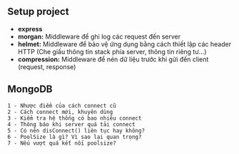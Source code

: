 ## Setup project
- **express**
- **morgan:** Middleware để ghi log các request đến server
- **helmet:** Middleware để bảo vệ ứng dụng bằng cách thiết lập các header HTTP (Che giấu thông tin stack phía server, thông tin riêng tư...)
- **compression:** Middleware để nén dữ liệu trước khi gửi đến client (request, response)

## MongoDB
    1 - Nhược điểm của cách connect cũ
    2 - Cách connect mới, khuyên dùng
    3 - Kiểm tra hệ thống có bao nhiêu connect
    4 - Thông báo khi server quá tải connect
    5 - Có nên disConnect() liên tục hay không?
    6 - PoolSize là gì? Vì sao lại quan trọng?
    7 - Nếu vượt quá kết nối poolsize?